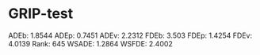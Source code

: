# GRIP-test

ADEb: 1.8544
ADEp: 0.7451
ADEv: 2.2312
FDEb: 3.503
FDEp: 1.4254
FDEv: 4.0139
Rank: 645
WSADE: 1.2864
WSFDE: 2.4002